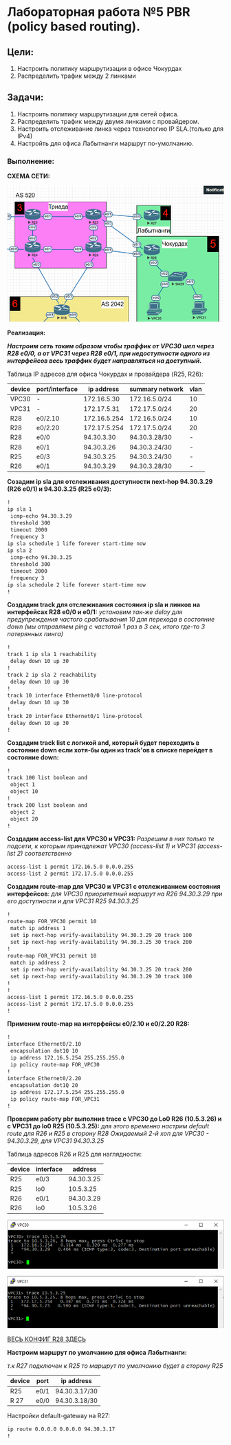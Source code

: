 # Лабораторная работа №5 PBR (policy based routing).
## Цели:
1. Настроить политику маршрутизации в офисе Чокурдах
2. Распределить трафик между 2 линками

## Задачи: 
1. Настроить политику маршрутизации для сетей офиса.
2. Распределить трафик между двумя линками с провайдером.
3. Настроить отслеживание линка через технологию IP SLA.(только для IPv4)
4. Настройть для офиса Лабытнанги маршрут по-умолчанию.

### Выполнение:

**СХЕМА СЕТИ:**

![схема сети](https://github.com/MIranaNightshade/otus-networks/blob/main/lab5_pbr/jpeg/%D0%A1%D1%85%D0%B5%D0%BC%D0%B0_%D1%81%D0%B5%D1%82%D0%B8.png)

**Реализация:**

***Настроим сеть таким образом чтобы траффик от VPC30 шел через R28 e0/0, а от VPC31 через R28 e0/1, при недоступности одного из интерфейсов весь траффик будет направляться на доступный.*** 

Таблица IP адресов для офиса Чокурдах и провайдера (R25, R26): 

| device |  port/interface   | ip address | summary network | vlan | 
|--- | ----| ---| ----| ----|
|VPC30 | - |   172.16.5.30|  172.16.5.0/24  |   10   | 
|VPC31 | - |   172.17.5.31|  172.17.5.0/24  |   20   |
| R28 | e0/2.10 | 172.16.5.254 | 172.16.5.0/24  | 10 |
| R28  | e0/2.20 | 172.17.5.254 | 172.17.5.0/24 | 20 |
| R28 | e0/0 | 94.30.3.30 | 94.30.3.28/30 | - |
| R28 | e0/1  | 94.30.3.26 | 94.30.3.24/30 | - |
| R25  | e0/3 | 94.30.3.25 | 94.30.3.24/30 | - | 
| R26 | e0/1| 94.30.3.29 | 94.30.3.28/30 | - |

**Созадим ip sla для отслеживания доступности next-hop 94.30.3.29 (R26 e0/1) и 94.30.3.25 (R25 e0/3):**

```
!
ip sla 1
 icmp-echo 94.30.3.29
 threshold 300
 timeout 2000
 frequency 3
ip sla schedule 1 life forever start-time now
ip sla 2
 icmp-echo 94.30.3.25
 threshold 300
 timeout 2000
 frequency 3
ip sla schedule 2 life forever start-time now
!
```
**Создадим track для отслеживания состояния ip sla и линков на интерфейсах R28 e0/0 и e0/1:**
*установим так-же delay для предупреждения частого срабатывания 10 для перехода в состояние down (мы отправляем ping с частотой 1 раз в 3 сек, итого где-то 3 потерянных пинга)*

```
!
track 1 ip sla 1 reachability
 delay down 10 up 30
!
track 2 ip sla 2 reachability
 delay down 10 up 30
!
track 10 interface Ethernet0/0 line-protocol
 delay down 10 up 30
!
track 20 interface Ethernet0/1 line-protocol
 delay down 10 up 30
!
```

**Создадим track list с логикой and, который будет переходить в состояние down если хотя-бы один из track'ов в списке перейдет в состояние down:**

```
!
track 100 list boolean and
 object 1
 object 10
!
track 200 list boolean and
 object 2
 object 20
!
```
**Создадим access-list для VPC30 и VPC31:**
*Разрешим в них только те подсети, к которым принадлежат VPC30 (access-list 1) и VPC31 (access-list 2) соответственно*

```
access-list 1 permit 172.16.5.0 0.0.0.255
access-list 2 permit 172.17.5.0 0.0.0.255
```
**Создадим route-map для VPC30 и VPC31 c отслеживанием состояния интерфейсов**:
*для VPC30 приоритетный маршрут на R26 94.30.3.29 при его доступности и для VPC31 R25 94.30.3.25*

```
!
route-map FOR_VPC30 permit 10
 match ip address 1
 set ip next-hop verify-availability 94.30.3.29 20 track 100
 set ip next-hop verify-availability 94.30.3.25 30 track 200
!
route-map FOR_VPC31 permit 10
 match ip address 2
 set ip next-hop verify-availability 94.30.3.25 20 track 200
 set ip next-hop verify-availability 94.30.3.29 30 track 100
!
!
access-list 1 permit 172.16.5.0 0.0.0.255
access-list 2 permit 172.17.5.0 0.0.0.255
!
```

**Применим route-map на интерфейсы e0/2.10 и e0/2.20 R28:**

```
!
interface Ethernet0/2.10
 encapsulation dot1Q 10
 ip address 172.16.5.254 255.255.255.0
 ip policy route-map FOR_VPC30
!
interface Ethernet0/2.20
 encapsulation dot1Q 20
 ip address 172.17.5.254 255.255.255.0
 ip policy route-map FOR_VPC31
!
```

**Проверим работу pbr выполнив trace с VPC30 до Lo0 R26 (10.5.3.26) и с VPC31 до lo0 R25 (10.5.3.25):**
*для этого временно настрим default route для R26 и R25 в сторону R28*
*Ожидаемый 2-й хоп для VPC30 -  94.30.3.29, для VPC31 94.30.3.25*  

Таблица адресов R26 и R25 для наглядности:

| device | interface | address |
|---| ---| --- |
|R25 |  e0/3 | 94.30.3.25 |
|R25 | lo0 | 10.5.3.25 | 
|R26 |  e0/1| 94.30.3.29 | 94.30.3.28/30 |
|R26 | lo0 | 10.5.3.26 | 


![trace 1](https://github.com/MIranaNightshade/otus-networks/blob/main/lab5_pbr/jpeg/trace_VPC30.png)


![trace 2](https://github.com/MIranaNightshade/otus-networks/blob/main/lab5_pbr/jpeg/trace_VPC31.png)


[ВЕСЬ КОНФИГ R28 ЗДЕСЬ](https://github.com/MIranaNightshade/otus-networks/blob/main/lab5_pbr/config/R28)


**Настроим маршрут по умолчанию для офиса Лабытнанги:**

*т.к R27 подключен к R25 то маршрут по умолчанию будет в сторону R25*

| device | port | ip address|
|----| ----| ---- |
| R25 | e0/1 | 94.30.3.17/30 |
|R 27| e0/0 | 94.30.3.18/30 |

Настройки default-gateway на R27:

```
ip route 0.0.0.0 0.0.0.0 94.30.3.17
!
```








